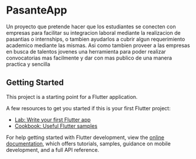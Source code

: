 # PasanteApp

Un proyecto que pretende hacer que los estudiantes se conecten con empresas para facilitar su integracion
laboral mediante la realizacion de pasantias o internships, o tambien ayudarlos a cubrir algun requerimiento 
academico mediante las mismas. Asi como tambien proveer a las empresas en busca de talentos jovenes una 
herramienta para poder realizar convocatorias mas facilmente y dar con mas publico de una manera practica
y sencilla

## Getting Started

This project is a starting point for a Flutter application.

A few resources to get you started if this is your first Flutter project:

- [Lab: Write your first Flutter app](https://docs.flutter.dev/get-started/codelab)
- [Cookbook: Useful Flutter samples](https://docs.flutter.dev/cookbook)

For help getting started with Flutter development, view the
[online documentation](https://docs.flutter.dev/), which offers tutorials,
samples, guidance on mobile development, and a full API reference.
